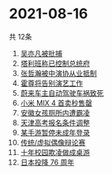 # 2021-08-16
  共 12条

  <!-- BEGIN -->
  <!-- 最后更新时间:Mon Aug 16 2021 13:40:07 GMT+0000 (Coordinated Universal Time) -->
  1. [吴亦凡被批捕](https://www.zhihu.com/search?q=吴亦凡)
1. [塔利班称已控制总统府](https://www.zhihu.com/search?q=阿富汗)
1. [张哲瀚被中演协从业抵制](https://www.zhihu.com/search?q=张哲瀚)
1. [霍尊将告别演艺工作](https://www.zhihu.com/search?q=霍尊)
1. [蔚来车主自动驾驶车祸致死](https://www.zhihu.com/search?q=蔚来)
1. [小米 MIX 4 首卖秒售罄](https://www.zhihu.com/search?q=小米mix4)
1. [安徽女孩厕所内遭霸凌](https://www.zhihu.com/search?q=校园暴力)
1. [天津高考报名条件调整](https://www.zhihu.com/search?q=天津高考)
1. [某手游暂停未成年登录](https://www.zhihu.com/search?q=光与夜之恋)
1. [传统/虚拟偶像辩论赛](https://www.zhihu.com/search?q=华语辩论世界杯)
1. [十年校园欺凌做成桌游](https://www.zhihu.com/search?q=桌游)
1. [日本投降 76 周年](https://www.zhihu.com/search?q=日本投降)
  <!-- END -->
  